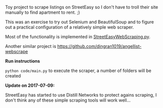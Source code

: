 Toy project to scrape listings on StreetEasy so I don't have to troll their site manually to find apartment to rent. ;)

This was an exercise to try out Selenium and BeautifulSoup and to figure out a practical configuration of a relatively simple web scraper.

Most of the functionality is implemented in [StreetEasyWebScraping.py](code/StreetEasyWebScraping.py). 

Another similar project is https://github.com/dingran1019/angellist-webscrape



**Run instructions**

```python code/main.py``` to execute the scraper, a number of folders will be created



**Update on 2017-07-09:**

StreetEasy has started to use Distill Networks to protect agains scraping, I don't think any of these simple scraping tools will work well...

